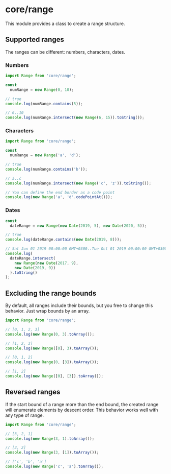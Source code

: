 # core/range

This module provides a class to create a range structure.

## Supported ranges

The ranges can be different: numbers, characters, dates.

### Numbers

```js
import Range from 'core/range';

const
  numRange = new Range(0, 10);

// true
console.log(numRange.contains(5));

// 6..10
console.log(numRange.intersect(new Range(6, 15)).toString());
```

### Characters

```js
import Range from 'core/range';

const
  numRange = new Range('a', 'd');

// true
console.log(numRange.contains('b'));

// a..c
console.log(numRange.intersect(new Range('c', 'z')).toString());

// You can define the end border as a code point
console.log(new Range('a', 'd'.codePointAt()));
```

### Dates

```js
const
  dateRange = new Range(new Date(2019, 5), new Date(2020, 5));

// true
console.log(dateRange.contains(new Date(2019, 8)));

// Sat Jun 01 2019 00:00:00 GMT+0300..Tue Oct 01 2019 00:00:00 GMT+0300
console.log(
  dateRange.intersect(
    new Range(new Date(2017, 9),
    new Date(2019, 9))
  ).toString()
);
```

## Excluding the range bounds

By default, all ranges include their bounds, but you free to change this behavior. Just wrap bounds by an array.

```js
import Range from 'core/range';

// [0, 1, 2, 3]
console.log(new Range(0, 3).toArray());

// [1, 2, 3]
console.log(new Range([0], 3).toArray());

// [0, 1, 2]
console.log(new Range(0, [3]).toArray());

// [1, 2]
console.log(new Range([0], [3]).toArray());
```

## Reversed ranges

If the start bound of a range more than the end bound, the created range will enumerate elements by descent order.
This behavior works well with any type of range.

```js
import Range from 'core/range';

// [3, 2, 1]
console.log(new Range(3, 1).toArray());

// [3, 2]
console.log(new Range(3, [1]).toArray());

// ['c', 'b', 'a']
console.log(new Range('c', 'a').toArray());
```
